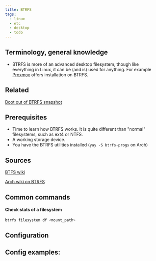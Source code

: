 ```yaml
---
title: BTRFS
tags:
  - linux
  - etc
  - desktop
  - todo
---
```

Terminology, general knowledge
---
- BTRFS is more of an advanced desktop filesystem, though like everything in Linux, it can be (and is) used for anything. For example [Proxmox](../Proxmox/Proxmox.md) offers installation on BTRFS.

Related
---
[Boot out of BTRFS snapshot](../Fixes/Booting.md#Boot%20out%20of%20BTRFS%20snapshot.)

Prerequisites
---
- Time to learn how BTRFS works. It is quite different than "normal" filesystems, such as ext4 or NTFS.
- A working storage device.
- You have the BTRFS utilities installed (`yay -S btrfs-progs` on Arch)

Sources
---

[BTFS wiki](https://btrfs.readthedocs.io/en/latest/Status.html)

[Arch wiki on BTRFS](https://wiki.archlinux.org/title/Btrfs)


Common commands
---

#### Check stats of a filesystem


```bash
btrfs filesystem df <mount_path>
```

Configuration
---



Config examples:
---